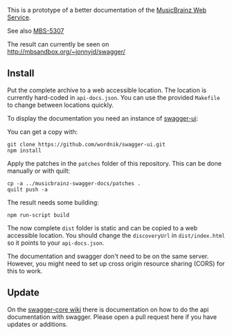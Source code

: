 This is a prototype of a better documentation of the
[MusicBrainz Web Service](http://musicbrainz.org/doc/Development/XML_Web_Service/Version_2).

See also
[MBS-5307](http://tickets.musicbrainz.org/browse/MBS-5307)

The result can currently be seen on
http://mbsandbox.org/~jonnyjd/swagger/


Install
-------

Put the complete archive to a web accessible location.
The location is currently hard-coded in `api-docs.json`.
You can use the provided `Makefile` to change between
locations quickly.

To display the documentation you need an instance of
[swagger-ui](https://github.com/wordnik/swagger-ui):

You can get a copy with:

    git clone https://github.com/wordnik/swagger-ui.git
    npm install

Apply the patches in the `patches` folder of this repository.
This can be done manually or with quilt:

    cp -a ../musicbrainz-swagger-docs/patches .
    quilt push -a

The result needs some building:

    npm run-script build

The now complete `dist` folder is static
and can be copied to a web accessible location.
You should change the `discoveryUrl` in `dist/index.html`
so it points to your `api-docs.json`.

The documentation and swagger don't need to be on the same server.
However, you might need to set up cross origin resource sharing (CORS)
for this to work.


Update
------

On the
[swagger-core wiki](https://github.com/wordnik/swagger-core/wiki/API-Declaration)
there is documentation on how to do the api documentation with swagger.
Please open a pull request here if you have updates or additions.
